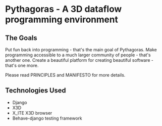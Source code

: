# Pythagoras - A 3D dataflow programming environment

The Goals
---------

Put fun back into programming - that's the main goal of Pythagoras.
Make programming accessible to a much larger community of people - that's another one.
Create a beautiful platform for creating beautiful software - that's one more.

Please read PRINCIPLES and MANIFESTO for more details.


Technologies Used
-----------------

 * Django
 * X3D 
 * X_ITE X3D browser
 * Behave-django testing framework
